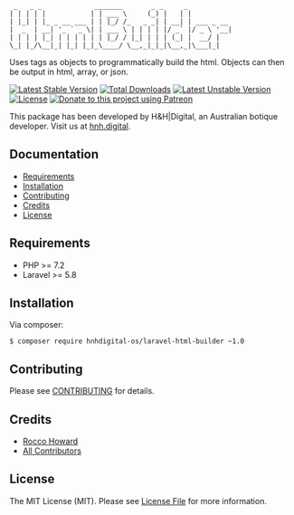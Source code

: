 ```
 _   _ _             _______       _ _     _
| | | | |           | | ___ \     (_) |   | |
| |_| | |_ _ __ ___ | | |_/ /_   _ _| | __| | ___ _ __ 
|  _  | __| '_ ` _ \| | ___ \ | | | | |/ _` |/ _ \ '__|
| | | | |_| | | | | | | |_/ / |_| | | | (_| |  __/ |
\_| |_/\__|_| |_| |_|_\____/ \__,_|_|_|\__,_|\___|_|
```

Uses tags as objects to programmatically build the html. Objects can then be output in html, array, or json.

[![Latest Stable Version](https://poser.pugx.org/hnhdigital-os/laravel-html-builder/v/stable.svg)](https://packagist.org/packages/hnhdigital-os/laravel-html-builder) [![Total Downloads](https://poser.pugx.org/hnhdigital-os/laravel-html-builder/downloads.svg)](https://packagist.org/packages/hnhdigital-os/laravel-html-builder) [![Latest Unstable Version](https://poser.pugx.org/hnhdigital-os/laravel-html-builder/v/unstable.svg)](https://packagist.org/packages/hnhdigital-os/laravel-html-builder) [![License](https://poser.pugx.org/hnhdigital-os/laravel-html-builder/license.svg)](https://packagist.org/packages/hnhdigital-os/laravel-html-builder) [![Donate to this project using Patreon](https://img.shields.io/badge/patreon-donate-yellow.svg)](https://patreon.com/RoccoHoward)

This package has been developed by H&H|Digital, an Australian botique developer. Visit us at [hnh.digital](http://hnh.digital).

## Documentation

* [Requirements](#requirements)
* [Installation](#installation)
* [Contributing](#contributing)
* [Credits](#credits)
* [License](#license)

## Requirements

* PHP >= 7.2
* Laravel >= 5.8

## Installation

Via composer:

`$ composer require hnhdigital-os/laravel-html-builder ~1.0`

## Contributing

Please see [CONTRIBUTING](https://github.com/hnhdigital-os/laravel-html-builder/blob/master/CONTRIBUTING.md) for details.

## Credits

* [Rocco Howard](https://github.com/RoccoHoward)
* [All Contributors](https://github.com/hnhdigital-os/laravel-html-builder/contributors)

## License

The MIT License (MIT). Please see [License File](https://github.com/hnhdigital-os/laravel-html-builder/blob/master/LICENSE) for more information.
